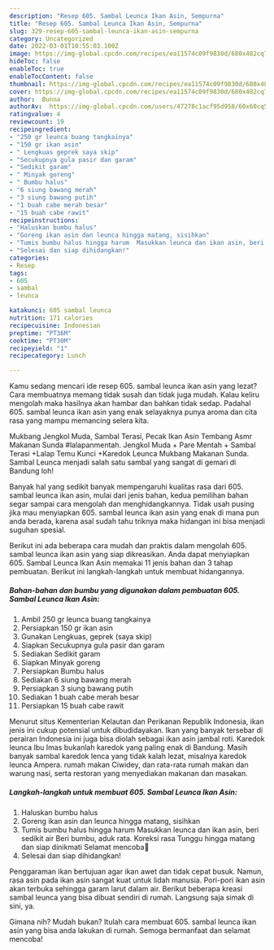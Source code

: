 ```yaml
---
description: "Resep 605. Sambal Leunca Ikan Asin, Sempurna"
title: "Resep 605. Sambal Leunca Ikan Asin, Sempurna"
slug: 329-resep-605-sambal-leunca-ikan-asin-sempurna
category: Uncategorized
date: 2022-03-01T10:55:03.100Z
image: https://img-global.cpcdn.com/recipes/ea11574c09f9830d/680x482cq70/605-sambal-leunca-ikan-asin-foto-resep-utama.jpg
hideToc: false
enableToc: true
enableTocContent: false
thumbnail: https://img-global.cpcdn.com/recipes/ea11574c09f9830d/680x482cq70/605-sambal-leunca-ikan-asin-foto-resep-utama.jpg
cover: https://img-global.cpcdn.com/recipes/ea11574c09f9830d/680x482cq70/605-sambal-leunca-ikan-asin-foto-resep-utama.jpg
author:  Bunna
authorAv:  https://img-global.cpcdn.com/users/47278c1acf95d958/60x60cq50/avatar.jpg
ratingvalue: 4
reviewcount: 19
recipeingredient:
- "250 gr leunca buang tangkainya"
- "150 gr ikan asin"
- " Lengkuas geprek saya skip"
- "Secukupnya gula pasir dan garam"
- "Sedikit garam"
- " Minyak goreng"
- " Bumbu halus"
- "6 siung bawang merah"
- "3 siung bawang putih"
- "1 buah cabe merah besar"
- "15 buah cabe rawit"
recipeinstructions:
- "Haluskan bumbu halus"
- "Goreng ikan asin dan leunca hingga matang, sisihkan"
- "Tumis bumbu halus hingga harum  Masukkan leunca dan ikan asin, beri sedikit air Beri bumbu, aduk rata. Koreksi rasa  Tunggu hingga matang dan siap dinikmati  Selamat mencoba💜"
- "Selesai dan siap dihidangkan!"
categories:
- Resep
tags:
- 605
- sambal
- leunca

katakunci: 605 sambal leunca 
nutrition: 171 calories
recipecuisine: Indonesian
preptime: "PT36M"
cooktime: "PT30M"
recipeyield: "1"
recipecategory: Lunch

---
```



Kamu sedang mencari ide resep 605. sambal leunca ikan asin yang lezat? Cara membuatnya memang tidak susah dan tidak juga mudah. Kalau keliru mengolah maka hasilnya akan hambar dan bahkan tidak sedap. Padahal 605. sambal leunca ikan asin yang enak selayaknya punya aroma dan cita rasa yang mampu memancing selera kita.


Mukbang Jengkol Muda, Sambal Terasi, Pecak Ikan Asin Tembang Asmr Makanan Sunda #lalapanmentah. Jengkol Muda + Pare Mentah + Sambal Terasi +Lalap Temu Kunci +Karedok Leunca Mukbang Makanan Sunda. Sambal Leunca menjadi salah satu sambal yang sangat di gemari di Bandung loh!

Banyak hal yang sedikit banyak mempengaruhi kualitas rasa dari 605. sambal leunca ikan asin, mulai dari jenis bahan, kedua pemilihan bahan segar sampai cara mengolah dan menghidangkannya. Tidak usah pusing jika mau menyiapkan 605. sambal leunca ikan asin yang enak di mana pun anda berada, karena asal sudah tahu triknya maka hidangan ini bisa menjadi suguhan spesial.


Berikut ini ada beberapa cara mudah dan praktis dalam mengolah 605. sambal leunca ikan asin yang siap dikreasikan. Anda dapat menyiapkan 605. Sambal Leunca Ikan Asin memakai 11 jenis bahan dan 3 tahap pembuatan. Berikut ini langkah-langkah untuk membuat hidangannya.

<!--inarticleads1-->

##### Bahan-bahan dan bumbu yang digunakan dalam pembuatan 605. Sambal Leunca Ikan Asin:

1. Ambil 250 gr leunca buang tangkainya
1. Persiapkan 150 gr ikan asin
1. Gunakan  Lengkuas, geprek (saya skip)
1. Siapkan Secukupnya gula pasir dan garam
1. Sediakan Sedikit garam
1. Siapkan  Minyak goreng
1. Persiapkan  Bumbu halus
1. Sediakan 6 siung bawang merah
1. Persiapkan 3 siung bawang putih
1. Sediakan 1 buah cabe merah besar
1. Persiapkan 15 buah cabe rawit


Menurut situs Kementerian Kelautan dan Perikanan Republik Indonesia, ikan jenis ini cukup potensial untuk dibudidayakan. Ikan yang banyak tersebar di perairan Indonesia ini juga bisa diolah sebagai ikan asin jambal roti. Karedok leunca Ibu Imas bukanlah karedok yang paling enak di Bandung. Masih banyak sambal karedok lenca yang tidak kalah lezat, misalnya karedok leunca Ampera. rumah makan Ciwidey, dan rata-rata rumah makan dan warung nasi, serta restoran yang menyediakan makanan dan masakan. 

<!--inarticleads2-->

##### Langkah-langkah untuk membuat 605. Sambal Leunca Ikan Asin:

1. Haluskan bumbu halus
1. Goreng ikan asin dan leunca hingga matang, sisihkan
1. Tumis bumbu halus hingga harum  Masukkan leunca dan ikan asin, beri sedikit air Beri bumbu, aduk rata. Koreksi rasa  Tunggu hingga matang dan siap dinikmati  Selamat mencoba💜
1. Selesai dan siap dihidangkan!

Penggaraman ikan bertujuan agar ikan awet dan tidak cepat busuk. Namun, rasa asin pada ikan asin sangat kuat untuk lidah manusia. Pori-pori ikan asin akan terbuka sehingga garam larut dalam air. Berikut beberapa kreasi sambal leunca yang bisa dibuat sendiri di rumah. Langsung saja simak di sini, ya. 

Gimana nih? Mudah bukan? Itulah cara membuat 605. sambal leunca ikan asin yang bisa anda lakukan di rumah. Semoga bermanfaat dan selamat mencoba!
